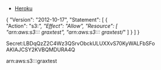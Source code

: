 * [Heroku](https://dashboard.heroku.com/apps/fitbit-grax-prod)

{ "Version": "2012-10-17",
    "Statement": [ 
        {    
            "Action": "s3:*",
            "Effect": "Allow",
            "Resource": [            
                "arn:aws:s3::: graxtest",
                "arn:aws:s3::: graxtest/*"
            ]
        } 
    ]
} 

Secret:LBDqQzZ2C4Wz3QSrvObckULUXXvS70KyWALFbSFo
AKIAJCSY2KVBQMDURA4Q

arn:aws:s3:::graxtest
